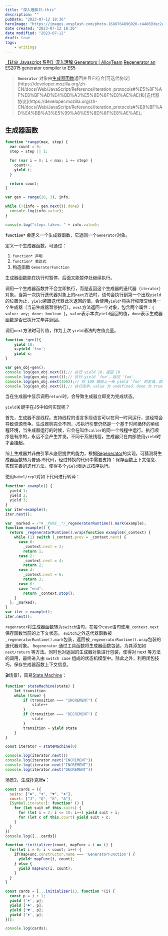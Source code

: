 ```yaml
---
title: "深入理解JS-this"
description: ""
pubDate: "2023-07-12 18:36"
heroImage: "https://images.unsplash.com/photo-1688764896020-c448693ec24e?crop=entropy&cs=srgb&fm=jpg&ixid=M3wzNjM5Nzd8MHwxfHJhbmRvbXx8fHx8fHx8fDE2ODkxNTgyMTV8&ixlib=rb-4.0.3&q=85"
date created: "2023-07-12 18:36"
date modified: "2023-07-12"
draft: true
tags:
    - writings
---
```


[【转向 Javascript 系列】深入理解 Generators | AlloyTeam](http://www.alloyteam.com/2016/02/generators-in-depth/)
[Regenerator an ES2015 generator compiler to ES5](http://facebook.github.io/regenerator/)

> **`Generator`** 对象由[生成器函数](https://developer.mozilla.org/zh-CN/docs/Web/JavaScript/Reference/Statements/function*)返回并且它符合[可迭代协议](https://developer.mozilla.org/zh-CN/docs/Web/JavaScript/Reference/Iteration_protocols#%E5%8F%AF%E8%BF%AD%E4%BB%A3%E5%8D%8F%E8%AE%AE)和[迭代器协议](https://developer.mozilla.org/zh-CN/docs/Web/JavaScript/Reference/Iteration_protocols#%E8%BF%AD%E4%BB%A3%E5%99%A8%E5%8D%8F%E8%AE%AE)。


## 生成器函数

```js
function *range(max, step) {
  var count = 0;
  step = step || 1;

  for (var i = 0; i < max; i += step) {
	count++;
	yield i;
  }

  return count;
}

var gen = range(20, 3), info;

while (!(info = gen.next()).done) {
  console.log(info.value);
}

console.log("steps taken: " + info.value);
```
**`function*`** 会定义一个生成器函数，它返回一个`Generator`对象。

定义一个生成器函数，可通过：
1. `function* 声明`
2. `function* 表达式`
3. 构造函数 `GeneratorFunction`

生成器函数能在执行时暂停，后面又能暂停处继续执行。

调用一个生成器函数并不会立即执行，而是返回这个生成器的迭代器（`iterator`）对象。当第一次执行迭代器对象上的`next`方法时，语句会执行到第一个出现`yield`的位置为止，`yield`紧跟迭代器此次返回的值，会使用`yield*`将执行权限交给另一个生成器（当前生成器暂停执行）。`next`方法返回一个对象，包含两个属性：`{ value: any; done: boolean }`。`value`表示本次`yield`返回的值，`done`表示生成器函数是否已执行完毕并返回。

调用`next`方法时可传值，作为上次 `yield`语法的左值变量。
```js
function *gen(){
    yield 10;
    x=yield 'foo';
    yield x;
}

var gen_obj=gen();
console.log(gen_obj.next());// 执行 yield 10，返回 10
console.log(gen_obj.next());// 执行 yield 'foo'，返回 'foo'
console.log(gen_obj.next(100));// 将 100 赋给上一条 yield 'foo' 的左值，即执行 x=100，返回 100
console.log(gen_obj.next());// 执行完毕，value 为 undefined，done 为 true
```

当在生成器中显示调用`return`时，会导致生成器立即变为完成状态。

`yield`关键字在JS中如何实现呢？

首先，生成器不是线程。支持线程的语言多段语言可以在同一时间运行，这经常会导致资源竞争。生成器则完全不同，JS执行引擎仍然是一个基于时间循环的单线程环境，当生成器运行的时候，它会在叫作`caller`的同一个线程中运行。执行顺序是有序的，永远不会产生并发。不同于系统线程，生成器只在内部使用`yield`时才会挂起。

综上生成器并非由引擎从底层提供的能力，根据[Regenerator](http://facebook.github.io/regenerator/)的实现，可猜测将生成器函数转为普通JS代码，经过转换的代码中需要支持：保存函数上下文信息、实现完善的迭代方法，使得多个`yield`表达式按序执行。

使用`babel/repl`对如下代码进行转译：
```js
function* example() {
  yield 1;
  yield 2;
  yield 3;
}
var iter=example();
iter.next();
```
```js
var _marked = /*#__PURE__*/_regeneratorRuntime().mark(example);
function example() {
  return _regeneratorRuntime().wrap(function example$(_context) {
    while (1) switch (_context.prev = _context.next) {
      case 0:
        _context.next = 2;
        return 1;
      case 2:
        _context.next = 4;
        return 2;
      case 4:
        _context.next = 6;
        return 3;
      case 6:
      case "end":
        return _context.stop();
    }
  }, _marked);
}
var iter = example();
iter.next();
```

`regenrator`将生成器函数转为`switch`语句，在每个case语句使用`_context.next`保存函数当前的上下文状态。
`switch`之外迭代器函数被`_regeneratorRuntime().mark`包装，返回被`_regeneratorRuntime().wrap`包装的迭代器对象。
`Regenerator` 通过工具函数将生成器函数包装，为其添加如 `next/return` 等方法。同时也对返回的生成器对象进行包装，使得对 next 等方法的调用，最终进入由 `switch case` 组成的状态机模型中。除此之外，利用闭包技巧，保存生成器函数上下文信息。


🎬场景1，简易[State Machine](https://stately.ai/docs/xstate-v5/state-machines-and-statecharts)：
```js
function* stateMachine(state) {
    let transition
    while (true) {
        if (transition === "INCREMENT") {
            state++
        }
        if (transition === "DECREMENT") {
            state--
        }
        transition = yield state
    }
}

const iterator = stateMachine(0)

console.log(iterator.next())
console.log(iterator.next("INCREMENT"))
console.log(iterator.next("INCREMENT"))
console.log(iterator.next("DECREMENT"))
```

场景2，生成扑克牌♠️：
```js
const cards = ({
  suits: ["♣️", "♦️", "♥️", "♠️"],
  court: ["J", "Q", "K", "A"],
  [Symbol.iterator]: function* () {
    for (let suit of this.suits) {
      for (let i = 2; i <= 10; i++) yield suit + i;
      for (let c of this.court) yield suit + c;
    }
  }
})
console.log([...cards])
```
```js
function *initializer(count, mapFunc = i => i) {
  for(let i = 0; i < count; i++) {
    if(mapFunc.constructor.name === 'GeneratorFunction') {
      yield* mapFunc(i, count);
    } else {
      yield mapFunc(i, count);
    }
  }
}

const cards = [...initializer(13, function *(i) {
  const p = i + 1;
  yield ['♠️', p];
  yield ['♣️', p];
  yield ['♥️', p];
  yield ['♦️', p];
})];

console.log(cards);
```
